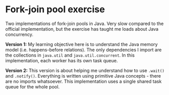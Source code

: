 Fork-join pool exercise
======

Two implementations of fork-join pools in Java.
Very slow compared to the official implementation, but the exercise has taught me loads about Java concurrency.

**Version 1:**
My learning objective here is to understand the Java memory model (i.e. happens-before relations).
The only dependencies I import are the collections in `java.util` and `java.util.concurrent`.
In this implementation, each worker has its own task queue.

**Version 2:**
This version is about helping me understand how to use `.wait()` and `.notify()`.
Everything is written using primitive Java concepts - there are no imports whatsoever.
This implementation uses a single shared task queue for the whole pool.
